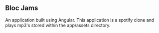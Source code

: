 ## Bloc Jams

An application built using Angular. This application is a spotify clone and plays mp3's stored within the app/assets directory.

